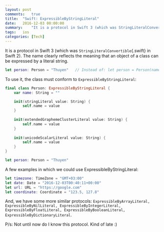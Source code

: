 ```yaml
---
layout: post
comments:	true
title:  "Swift: ExpressibleByStringLiteral"
date:   2016-12-03 00:00:00
summary:    "It is a protocol in Swift 3 (which was StringLiteralConvertible in Swift 2). The name clearly reflects the meaning that an object of a class can be expressed by a literal string"
tags:   ios
categories: [Tech]
---
```


It is a protocol in Swift 3 (which was `StringLiteralConvertible`{.swift} in Swift 2). The name clearly reflects the meaning that an object of a class can be expressed by a literal string.

```swift
let person: Person = "Thuyen"	// Instead of: let person = Person(name: "Thuyen")
```
To use it, the class must conform to `ExpressibleByStringLiteral`:

```swift
final class Person: ExpressibleByStringLiteral {
	var name: String = ""

	init(stringLiteral value: String) {
        self.name = value
    }
    
    init(extendedGraphemeClusterLiteral value: String) {
        self.name = value
    }
    
    init(unicodeScalarLiteral value: String) {
        self.name = value
    }
}

let person: Person = "Thuyen"
```

A few examples in which we could use ExpressibleByStringLiteral:

```swift
let timezone: TimeZone = "GMT+03:00"
let date: Date = "2016-12-03T00:40:11+00:00"
let url: URL = "https://google.com"
let coordinate: Coordinate = "123.5, 127.8"
```

And, we have some more similar protocols: `ExpressibleByArrayLiteral, ExpressibleByNilLiteral, ExpressibleByIntegerLiteral, ExpressibleByFloatLiteral, ExpressibleByBooleanLiteral, ExpressibleByDictionaryLiteral`.

P/s: Not until now do I know this protocol. Kind of late :)
